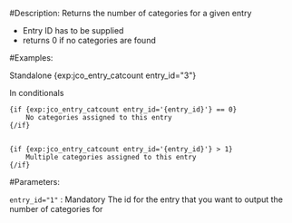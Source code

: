 #Description:
Returns the number of categories for a given entry

* Entry ID has to be supplied
* returns 0 if no categories are found

#Examples:

Standalone
	{exp:jco_entry_catcount entry_id="3"}

In conditionals

	{if {exp:jco_entry_catcount entry_id='{entry_id}'} == 0}
		No categories assigned to this entry
	{/if}


	{if {exp:jco_entry_catcount entry_id='{entry_id}'} > 1}
		Multiple categories assigned to this entry
	{/if}

#Parameters:

`entry_id="1"` : Mandatory
The id for the entry that you want to output the number of categories for